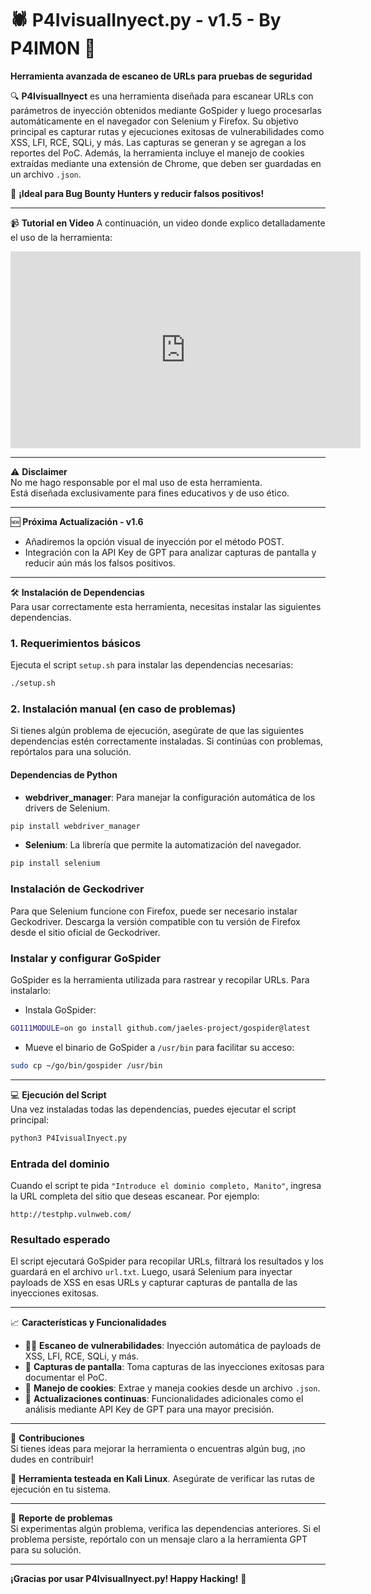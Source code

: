 # 🕷️ P4IvisualInyect.py - v1.5 - By P4IM0N 🍪

**Herramienta avanzada de escaneo de URLs para pruebas de seguridad**

🔍 **P4IvisualInyect** es una herramienta diseñada para escanear URLs con parámetros de inyección obtenidos mediante GoSpider y luego procesarlas automáticamente en el navegador con Selenium y Firefox. Su objetivo principal es capturar rutas y ejecuciones exitosas de vulnerabilidades como XSS, LFI, RCE, SQLi, y más. Las capturas se generan y se agregan a los reportes del PoC. Además, la herramienta incluye el manejo de cookies extraídas mediante una extensión de Chrome, que deben ser guardadas en un archivo `.json`.

🚀 **¡Ideal para Bug Bounty Hunters y reducir falsos positivos!**

---

📹 **Tutorial en Video**
A continuación, un video donde explico detalladamente el uso de la herramienta:

<iframe width="560" height="315" src="https://www.youtube.com/embed/k4_FR2o45CA" title="YouTube video player" frameborder="0" allow="accelerometer; autoplay; clipboard-write; encrypted-media; gyroscope; picture-in-picture" allowfullscreen></iframe>

---

⚠️ **Disclaimer**  
No me hago responsable por el mal uso de esta herramienta.  
Está diseñada exclusivamente para fines educativos y de uso ético.

---

🆕 **Próxima Actualización - v1.6**  
- Añadiremos la opción visual de inyección por el método POST.  
- Integración con la API Key de GPT para analizar capturas de pantalla y reducir aún más los falsos positivos.

---

🛠️ **Instalación de Dependencias**  
Para usar correctamente esta herramienta, necesitas instalar las siguientes dependencias.

### 1. Requerimientos básicos
Ejecuta el script `setup.sh` para instalar las dependencias necesarias:

```bash
./setup.sh
```

### 2. Instalación manual (en caso de problemas)
Si tienes algún problema de ejecución, asegúrate de que las siguientes dependencias estén correctamente instaladas. Si continúas con problemas, repórtalos para una solución.

#### Dependencias de Python
- **webdriver_manager**: Para manejar la configuración automática de los drivers de Selenium.

```bash
pip install webdriver_manager
```

- **Selenium**: La librería que permite la automatización del navegador.

```bash
pip install selenium
```

### Instalación de Geckodriver
Para que Selenium funcione con Firefox, puede ser necesario instalar Geckodriver. Descarga la versión compatible con tu versión de Firefox desde el sitio oficial de Geckodriver.

### Instalar y configurar GoSpider
GoSpider es la herramienta utilizada para rastrear y recopilar URLs. Para instalarlo:

- Instala GoSpider:

```bash
GO111MODULE=on go install github.com/jaeles-project/gospider@latest
```

- Mueve el binario de GoSpider a `/usr/bin` para facilitar su acceso:

```bash
sudo cp ~/go/bin/gospider /usr/bin
```

---

💻 **Ejecución del Script**  
Una vez instaladas todas las dependencias, puedes ejecutar el script principal:

```bash
python3 P4IvisualInyect.py
```

### Entrada del dominio
Cuando el script te pida `"Introduce el dominio completo, Manito"`, ingresa la URL completa del sitio que deseas escanear. Por ejemplo:

```text
http://testphp.vulnweb.com/
```

### Resultado esperado
El script ejecutará GoSpider para recopilar URLs, filtrará los resultados y los guardará en el archivo `url.txt`. Luego, usará Selenium para inyectar payloads de XSS en esas URLs y capturar capturas de pantalla de las inyecciones exitosas.

---

📈 **Características y Funcionalidades**
- 🕵️‍♂️ **Escaneo de vulnerabilidades**: Inyección automática de payloads de XSS, LFI, RCE, SQLi, y más.
- 📸 **Capturas de pantalla**: Toma capturas de las inyecciones exitosas para documentar el PoC.
- 🍪 **Manejo de cookies**: Extrae y maneja cookies desde un archivo `.json`.
- 🔄 **Actualizaciones continuas**: Funcionalidades adicionales como el análisis mediante API Key de GPT para una mayor precisión.

---

🤝 **Contribuciones**  
Si tienes ideas para mejorar la herramienta o encuentras algún bug, ¡no dudes en contribuir!

🚀 **Herramienta testeada en Kali Linux**. Asegúrate de verificar las rutas de ejecución en tu sistema.

---

🐞 **Reporte de problemas**  
Si experimentas algún problema, verifica las dependencias anteriores. Si el problema persiste, repórtalo con un mensaje claro a la herramienta GPT para su solución.

---

**¡Gracias por usar P4IvisualInyect.py! Happy Hacking!** 🎯
